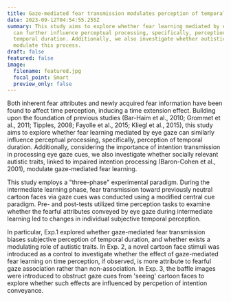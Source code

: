 ```yaml
---
title: Gaze-mediated fear transmission modulates perception of temporal duration
date: 2023-09-12T04:54:55.255Z
summary: This study aims to explore whether fear learning mediated by eye gaze
  can further influence perceptual processing, specifically, perception of
  temporal duration. Additionally, we also investigate whether autistic traits
  modulate this process.
draft: false
featured: false
image:
  filename: featured.jpg
  focal_point: Smart
  preview_only: false
---
```

Both inherent fear attributes and newly acquired fear information have been found to affect time perception, inducing a time extension effect. Building upon the foundation of previous studies (Bar-Haim et al., 2010; Grommet et al., 2011; Tipples, 2008; Fayolle et al., 2015; Kliegl et al., 2015), this study aims to explore whether fear learning mediated by eye gaze can similarly influence perceptual processing, specifically, perception of temporal duration. Additionally, considering the importance of intention transmission in processing eye gaze cues, we also investigate whether socially relevant autistic traits, linked to impaired intention processing (Baron-Cohen et al., 2001), modulate gaze-mediated fear learning.

This study employs a "three-phase" experimental paradigm. During the intermediate learning phase, fear transmission toward previously neutral cartoon faces via gaze cues was conducted using a modified central cue paradigm. Pre- and post-tests utilized time perception tasks to examine whether the fearful attributes conveyed by eye gaze during intermediate learning led to changes in individual subjective temporal perception.

In particular, Exp.1 explored whether gaze-mediated fear transmission biases subjective perception of temporal duration, and whether exists a modulating role of autistic traits. In Exp. 2, a novel cartoon face stimuli was introduced as a control to investigate whether the effect of gaze-mediated fear learning on time perception, if observed, is more attribute to fearful gaze association rather than non-association. In Exp. 3, the baffle images were introduced to obstruct gaze cues from 'seeing' cartoon faces to explore whether such effects are influenced by percpetion of intention conveyance.